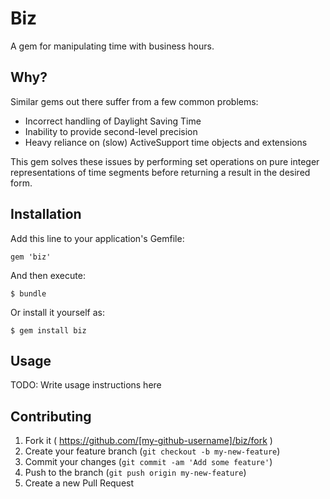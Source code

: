 # Biz

A gem for manipulating time with business hours.

## Why?

Similar gems out there suffer from a few common problems:

* Incorrect handling of Daylight Saving Time
* Inability to provide second-level precision
* Heavy reliance on (slow) ActiveSupport time objects and extensions

This gem solves these issues by performing set operations on pure integer
representations of time segments before returning a result in the desired
form.

## Installation

Add this line to your application's Gemfile:

    gem 'biz'

And then execute:

    $ bundle

Or install it yourself as:

    $ gem install biz

## Usage

TODO: Write usage instructions here

## Contributing

1. Fork it ( https://github.com/[my-github-username]/biz/fork )
2. Create your feature branch (`git checkout -b my-new-feature`)
3. Commit your changes (`git commit -am 'Add some feature'`)
4. Push to the branch (`git push origin my-new-feature`)
5. Create a new Pull Request
